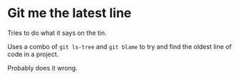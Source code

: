 # Git me the latest line

Tries to do what it says on the tin.

Uses a combo of `git ls-tree` and `git blame` to try and find the oldest line of code in a project.

Probably does it wrong.
